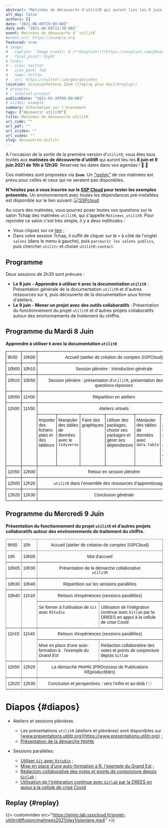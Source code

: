 ```yaml
---
abstract: "Matinées de découverte d'utilitR qui auront lieu les 8 juin et 9 juin 2021 de 10h à 12h30"
all_day: false
authors: []
date: "2021-06-08T10:00:00Z"
date_end: "2021-06-09T12:30:00Z"
event: Matinées de découverte d'`utilitR`
#event_url: https://example.org
featured: true
# image:
#   caption: 'Image credit: # [**Unsplash**](https://unsplash.com/photos/bzdhc5b3Bxs)'
#   focal_point: Right
# links:
# - icon: twitter
#   icon_pack: fab
#   name: Follow
#   url: https://twitter.com/georgecushen
location: Visioconférence Zoom ([replay plus bas](#replay))
# projects:
# - internal-project
publishDate: "2021-05-20T00:00:00Z"
# slides: example
summary: Information sur l'événement
tags: ["découvrir utilitR"]
title: Matinées de découverte utilitR
url_code: ""
url_pdf: ""
url_slides: ""
url_video: ""
slug: decouverte-utilitr
---
```


A l'occasion de la sortie de la première version d'`utilitR`, vous êtes tous invités aux
**matinées de découverte d'utilitR** qui auront lieu les
**8 juin et 9 juin 2021 de 10h à 12h30**. Réservez les dates dans vos agendas ! :date: :calendar:

Ces matinées sont proposées via **`Zoom`**. Un [*"replay"*](#replay) de ces matinées est prévu pour celles et ceux qui ne seraient pas disponibles.

**N'hésitez pas à vous inscrire sur le [SSP Cloud](https://datalab.sspcloud.fr)
pour tester les exemples présentés.** Un environnement avec toutes les 
dépendances pré-installées est disponible sur le lien suivant: 
[![SSPcloud](https://img.shields.io/badge/SSPcloud-Tester%20via%20SSP--cloud-informational?logo=R)](https://datalab.sspcloud.fr/launcher/inseefrlab-helm-charts-datascience/rstudio?onyxia.friendlyName=%C2%ABrstudio-utilitr%C2%BB&init.personnalInit=%C2%ABhttps%3A%2F%2Fraw.githubusercontent.com%2FInseeFrLab%2FutilitR%2Fmaster%2Fresources%2Finit_9juin.sh%C2%BB&r.version=%C2%ABinseefrlab%2Futilitr%3A0.7.0%C2%BB)

Au cours des matinées, vous pourrez poser toutes vos questions sur le salon Tchap des matinées `utilitR`, qui s'appelle `Matinees_utilitR`. Pour rejoindre ce salon c'est très simple, il y a deux méthodes :

- Vous cliquez sur ce [lien](https://www.tchap.gouv.fr/#/room/#matinees_utilitR:agent.finances.tchap.gouv.fr) ;
- Dans votre session Tchap, il suffit de cliquer sur le `+` à côté de l'onglet `salons` (dans le menu à gauche), puis `parcourir les salons publics`, puis chercher `utilitr` et choisir `utilitR-contact`.


## Programme

Deux sessions de 2h30 sont prévues :

* __Le 8 juin - Apprendre à utiliser `R` avec la documentation `utilitR`__ : Présentation générale de la documentation `utilitR` et d'autres ressources sur `R`, puis découverte de la documentation sous forme d'ateliers.
* __Le 9 juin - Mener un projet avec des outils collaboratifs__ : Présentation du fonctionnement du projet `utilitR` et d'autres projets collaboratifs autour des environnements de traitement du chiffre.


## Programme du Mardi 8 Juin

**Apprendre à utiliser `R` avec la documentation `utilitR`**

<style type="text/css">
.tg  {border-collapse:collapse;border-spacing:0;}
.tg td{border-color:black;border-style:solid;border-width:1px;font-family:Arial, sans-serif;font-size:14px;
  overflow:hidden;padding:10px 5px;word-break:normal;}
.tg th{border-color:black;border-style:solid;border-width:1px;font-family:Arial, sans-serif;font-size:14px;
  font-weight:normal;overflow:hidden;padding:10px 5px;word-break:normal;}
.tg .tg-baqh{text-align:center;vertical-align:top}
.tg .tg-0lax{text-align:left;vertical-align:top}
</style>
<table class="tg">
<thead>
  <tr>
    <th class="tg-0lax">9h30</th>
    <th class="tg-0lax">10h00</th>
    <th class="tg-baqh" colspan="6">Accueil (atelier de création de comptes SSPCloud)</th>
  </tr>
</thead>
<tbody>
  <tr>
    <td class="tg-0lax">10h00</td>
    <td class="tg-0lax">10h10</td>
    <td class="tg-baqh" colspan="6">Session plénière : Introduction générale </td>
  </tr>
  <tr>
    <td class="tg-0lax">10h10</td>
    <td class="tg-0lax">10h50</td>
    <td class="tg-baqh" colspan="6">Session plénière : présentation d'<code>utilitR</code>, présentation des ateliers, questions-réponses </td>
  </tr>
  <tr>
    <td class="tg-0lax">10h50</td>
    <td class="tg-0lax">11h00</td>
    <td class="tg-baqh" colspan="6">Répartition en ateliers <i class="fab fa-r-project"></i> </td>
  </tr>
  <tr>
    <td class="tg-0lax" rowspan="2">11h00</td>
    <td class="tg-0lax" rowspan="2">11h50</td>
    <td class="tg-baqh" colspan="6">Ateliers virtuels</td>
  </tr>
  <tr>
    <td class="tg-0lax" style = "width: 16%;">Importer des fichiers plats et des tableurs</td>
    <td class="tg-0lax" style = "width: 16%;">Manipuler des tables de données avec le <code>tidyverse</code></td>
    <td class="tg-0lax" style = "width: 16%;">Faire des graphiques</td>
    <td class="tg-0lax" style = "width: 16%;">Utiliser des packages, choisir ses packages et gérer ses dépendances</td>
    <td class="tg-0lax" style = "width: 16%;">Manipuler des tables de données avec <code>data.table</td>
    <td class="tg-0lax" style = "width: 16%;">Travailler avec des bases de données en <code>R</code> : les fichiers détails du Recensement de la Population</td>
  </tr>
  <tr>
    <td class="tg-0lax">11h50</td>
    <td class="tg-0lax">12h00</td>
    <td class="tg-baqh" colspan="6">Retour en session plénière </td>
  </tr>
  <tr>
    <td class="tg-0lax">12h00</td>
    <td class="tg-0lax">12h20</td>
    <td class="tg-baqh" colspan="6"><code>utilitR</code> dans l’ensemble des ressources d’apprentissage de <code>R</code></td>
  </tr>
    <tr>
    <td class="tg-0lax">12h20</td>
    <td class="tg-0lax">12h30</td>
    <td class="tg-baqh" colspan="6">Conclusion générale</td>
  </tr>
</tbody>
</table>

<!----------------

* 9h50: Accueil
* 10h00: Lancement (session plénière)
    + Présentation d'`utilitR` (contenu, apports)
    + utilitR dans l’ensemble des ressources d’apprentissage
* 10h50-11h: Répartition en ateliers:
* 11h-11h50: Ateliers virtuels (sessions parallèles)
    + Importer des fichiers plats / tableurs
    + Utiliser le tidyverse
    + Faire des graphiques
    + Utiliser des packages, choisir ses packages et gérer ses dépendances
    + Utiliser data.table
    + Travailler avec les fichiers détails du Recensement de Population en R

------------------>
    
## Programme du Mercredi 9 Juin

**Présentation du fonctionnement du projet `utilitR` et d’autres projets collaboratifs autour des environnements de traitement du chiffre.**

<style type="text/css">
.tg  {border-collapse:collapse;border-spacing:0;}
.tg td{border-color:black;border-style:solid;border-width:1px;font-family:Arial, sans-serif;font-size:14px;
  overflow:hidden;padding:10px 5px;word-break:normal;}
.tg th{border-color:black;border-style:solid;border-width:1px;font-family:Arial, sans-serif;font-size:14px;
  font-weight:normal;overflow:hidden;padding:10px 5px;word-break:normal;}
.tg .tg-c3ow{border-color:inherit;text-align:center;vertical-align:top}
.tg .tg-0pky{border-color:inherit;text-align:left;vertical-align:top}
</style>
<table class="tg">
<thead>
  <tr>
    <th class="tg-0pky">9h50</th>
    <th class="tg-0pky">10h</th>
    <th class="tg-c3ow" colspan="2">Accueil (atelier de création de comptes SSPCloud)</th>
  </tr>
</thead>
<tbody>
  <tr>
    <td class="tg-0pky">10h</td>
    <td class="tg-0pky">10h05</td>
    <td class="tg-c3ow" colspan="2">Mot d'accueil</td>
  </tr>
  <tr>
    <td class="tg-0pky">10h05</td>
    <td class="tg-0pky">10h30</td>
    <td class="tg-c3ow" colspan="2">Présentation de la démarche collaborative<br> <code>utilitR</code></td>
  </tr>
  <tr>
    <td class="tg-0pky">10h30</td>
    <td class="tg-0pky">10h40</td>
    <td class="tg-c3ow" colspan="2">Répartition sur les sessions parallèles</td>
  </tr>
  <tr>
    <td class="tg-0pky" rowspan="2">10h40</td>
    <td class="tg-0pky" rowspan="2">11h10</td>
    <td class="tg-c3ow" colspan="2">Retours d'expériences (sessions parallèles)</td>
  </tr>
  <tr>
    <td class="tg-0pky">Se former à l'utilisation de <code>Git</code> avec <code>RStudio</code></td>
    <td class="tg-0pky">Utilisation de l'intégration continue avec <code>Gitlab</code> par la DREES en appui à la cellule de crise Covid</td>
  </tr>
  <tr>
    <td class="tg-0pky" rowspan="2">11h15</td>
    <td class="tg-0pky" rowspan="2">11h45</td>
    <td class="tg-c3ow" colspan="2">Retours d'expériences (sessions parallèles)</td>
  </tr>
  <tr>
    <td class="tg-0pky" style = "width: 50%;">Mise en place d’une auto-formation à <i class="fab fa-r-project"> : l’exemple du Grand Est</td>
    <td class="tg-0pky" style = "width: 50%;">Rédaction collaborative des notes et points de conjoncture depuis <code>Gitlab</code></td>
  </tr>
  <tr>
    <td class="tg-0pky">11h50</td>
    <td class="tg-0pky">12h20</td>
    <td class="tg-c3ow" colspan="2">La démarche <code>PROPRE</code> (PROcessus de Publications REproductibles)</td>
  </tr>
  <tr>
    <td class="tg-0pky">12h20</td>
    <td class="tg-0pky">12h30</td>
    <td class="tg-c3ow" colspan="2">Conclusion et perspectives : vers l’infini et au-delà ! 🚀 </td>
  </tr>
</tbody>
</table>

# Diapos {#diapos}

* Ateliers et sessions plénières
    + Les présentations `utilitR` (ateliers et plénières) sont disponibles sur [www.presentations.utilitr.org](https://www.presentations.utilitr.org) ;
    + [Présentation de la démarche `PROPRE`](https://rdes_dreal.gitlab.io/propre.presentation/20210609_presentation_insee.html#1)

* Sessions parallèles:
    + [Utiliser `Git` avec `Rstudio`](prezreveal.html) ;
    + [Mise en place d’une auto-formation à R: l'exemple du Grand Est](autoformation_r_grand_est.pdf) ;
    + [Rédaction collaborative des notes et points de conjoncture depuis `Gitlab`](Presentation_utilitR.pdf) ;
    + [Utilisation de l'intégration continue avec `Gitlab` par la DREES en appui à la cellule de crise Covid](utilitR_DREES.pptx)


## Replay {#replay}

{{< customvideo src="https://minio.lab.sspcloud.fr/projet-utilitr/diffusion/matinees2021/day1/pleniere.mp4" >}}

